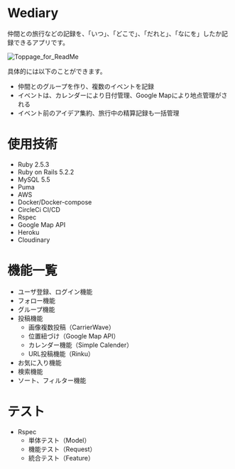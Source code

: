 
# Wediary
仲間との旅行などの記録を、「いつ」、「どこで」、「だれと」、「なにを」したか記録できるアプリです。

![Toppage_for_ReadMe](https://user-images.githubusercontent.com/60285180/107160195-14ef1f80-69d8-11eb-927b-89f53511d7a4.png)

具体的には以下のことができます。

* 仲間とのグループを作り、複数のイベントを記録
* イベントは、カレンダーにより日付管理、Google Mapにより地点管理がされる
* イベント前のアイデア集約、旅行中の精算記録も一括管理

# 使用技術

* Ruby 2.5.3
* Ruby on Rails 5.2.2
* MySQL 5.5
* Puma
* AWS
* Docker/Docker-compose
* CircleCi CI/CD
* Rspec
* Google Map API
* Heroku
* Cloudinary

# 機能一覧

* ユーザ登録、ログイン機能
* フォロー機能
* グループ機能
* 投稿機能
    * 画像複数投稿（CarrierWave）
    * 位置紐づけ（Google Map API）
    * カレンダー機能（Simple Calender）
    * URL投稿機能（Rinku）
* お気に入り機能
* 検索機能
* ソート、フィルター機能

# テスト

* Rspec
    * 単体テスト（Model）
    * 機能テスト（Request）
    * 統合テスト（Feature）
